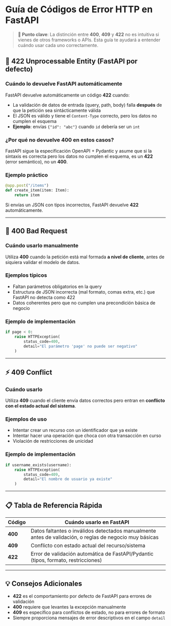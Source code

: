 # Guía de Códigos de Error HTTP en FastAPI

> **📍 Punto clave**: La distinción entre **400**, **409** y **422** no es intuitiva si vienes de otros frameworks o APIs. Esta guía te ayudará a entender cuándo usar cada uno correctamente.

## 🔢 422 Unprocessable Entity (FastAPI por defecto)

### Cuándo lo devuelve FastAPI automáticamente

FastAPI devuelve automáticamente un código **422** cuando:

- La validación de datos de entrada (query, path, body) falla **después** de que la petición sea sintácticamente válida
- El JSON es válido y tiene el `Content-Type` correcto, pero los datos no cumplen el esquema
- **Ejemplo**: envías `{"id": "abc"}` cuando `id` debería ser un `int`

### ¿Por qué no devuelve 400 en estos casos?

FastAPI sigue la especificación OpenAPI + Pydantic y asume que si la sintaxis es correcta pero los datos no cumplen el esquema, es un **422** (error semántico), no un **400**.

### Ejemplo práctico

```python
@app.post("/items")
def create_item(item: Item):
    return item
```

Si envías un JSON con tipos incorrectos, FastAPI devuelve **422** automáticamente.

---

## 🚫 400 Bad Request

### Cuándo usarlo manualmente

Utiliza **400** cuando la petición está mal formada **a nivel de cliente**, antes de siquiera validar el modelo de datos.

### Ejemplos típicos

- Faltan parámetros obligatorios en la query
- Estructura de JSON incorrecta (mal formato, comas extra, etc.) que FastAPI no detecta como 422
- Datos coherentes pero que no cumplen una precondición básica de negocio

### Ejemplo de implementación

```python
if page < 0:
    raise HTTPException(
        status_code=400, 
        detail="El parámetro 'page' no puede ser negativo"
    )
```

---

## ⚡ 409 Conflict

### Cuándo usarlo

Utiliza **409** cuando el cliente envía datos correctos pero entran en **conflicto con el estado actual del sistema**.

### Ejemplos de uso

- Intentar crear un recurso con un identificador que ya existe
- Intentar hacer una operación que choca con otra transacción en curso
- Violación de restricciones de unicidad

### Ejemplo de implementación

```python
if username_exists(username):
    raise HTTPException(
        status_code=409, 
        detail="El nombre de usuario ya existe"
    )
```

---

## 📋 Tabla de Referencia Rápida

| Código | Cuándo usarlo en FastAPI |
|--------|-------------------------|
| **400** | Datos faltantes o inválidos detectados manualmente antes de validación, o reglas de negocio muy básicas |
| **409** | Conflicto con estado actual del recurso/sistema |
| **422** | Error de validación automática de FastAPI/Pydantic (tipos, formato, restricciones) |

---

## 💡 Consejos Adicionales

- **422** es el comportamiento por defecto de FastAPI para errores de validación
- **400** requiere que levantes la excepción manualmente
- **409** es específico para conflictos de estado, no para errores de formato
- Siempre proporciona mensajes de error descriptivos en el campo `detail`